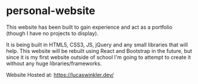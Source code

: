# personal-website

This website has been built to gain experience and act as a portfolio (though I have no projects to display).

It is being built in HTML5, CSS3, JS, jQuery and any small libraries that will help.
This website will be rebuilt using React and Bootstrap in the future, but since it
is my first website outside of school I'm going to attempt to create it without any huge libraries/frameworks.

Website Hosted at: https://lucaswinkler.dev/

